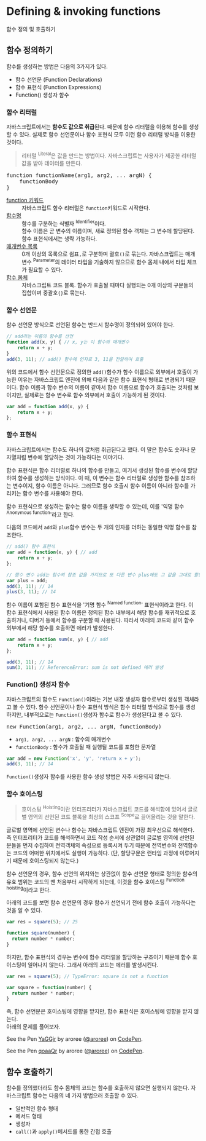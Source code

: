# Defining & invoking functions

<p class="sub-title">함수 정의 및 호출하기</p>

## 함수 정의하기

함수를 생성하는 방법은 다음의 3가지가 있다.

* 함수 선언문 (Function Declarations)
* 함수 표현식 (Function Expressions)
* Function() 생성자 함수

### 함수 리터럴

자바스크립트에서는 **함수도 값으로 취급**된다. 때문에 함수 리터럴을 이용해 함수를 생성할 수 있다. 실제로 함수 선언문이나 함수 표현식 모두 이런 함수 리터럴 방식을 이용한 것이다.

> 리터럴 <sup>Literal</sup>은 값을 만드는 방법이다. 자바스크립트는 사용자가 제공한 리터럴 값을 받아 데이터를 만든다.

<pre class="syntax">
function functionName(arg1, arg2, ... argN) {
    functionBody
}
</pre>

<dl>
    <dt><u>function 키워드</u></dt>
    <dd>자바스크립트 함수 리터럴은 <code>function</code>키워드로 시작한다.</dd>
    <dt><u>함수명</u></dt>
    <dd>함수를 구분하는 식별자 <sup>Identifier</sup>이다.<br>함수 이름은 곧 변수의 이름이며, 새로 정의된 함수 객체는 그 변수에 할당된다. 함수 표현식에서는 생략 가능하다.</dd>
    <dt><u>매개변수 목록</u></dt>
    <dd>0개 이상의 목록으로 쉼표<code>,</code>로 구분하며 괄호<code>()</code>로 묶는다.  자바스크립트는 매개변수 <sup>Parameter</sup>의 데이터 타입을 기술하지 않으므로 함수 몸체 내에서 타입 체크가 필요할 수 있다.</dd>
    <dt><u>함수 몸체</u></dt>
    <dd>자바스크립트 코드 블록. 함수가 호출될 때마다 실행되는 0개 이상의 구문들의 집합이며 중괄호<code>{}</code>로 묶는다.</dd>
</dl>

### 함수 선언문

함수 선언문 방식으로 선언된 함수는 반드시 함수명이 정의되어 있어야 한다.
<!-- 함수 선언문 <sup>Function Statement</sup>은 말 그대로 함수의 정의를 나타내는 '문'이다.  일반적인 프로그래밍 언어에서의 함수 선언과 비슷한 형식이다. Statement의 개념을 알고 있다면 이 함수 선언문의 코드 블록 자체는 실행 가능 코드가 아니라서 어떠한 결과도 `return` 되지 않는다는 것을 예상할 수 있다. (이러한 이유로 함수 선언문을 Class와 동일한 개념으로 이해해도 무방하다.) -->

```js
// add라는 이름의 함수를 선언
function add(x, y) { // x, y는 이 함수의 매개변수
    return x + y;
}
add(3, 11); // add() 함수에 인자로 3, 11을 전달하여 호출
```

위의 코드에서 함수 선언문으로 정의한 `add()`함수가 함수 이름으로 외부에서 호출이 가능한 이유는 자바스크립트 엔진에 의해 다음과 같은 함수 표현식 형태로 변경되기 때문이다. 함수 이름과 함수 변수의 이름이 같아서 함수 이름으로 함수가 호출되는 것처럼 보이지만, 실제로는 함수 변수로 함수 외부에서 호출이 가능하게 된 것이다.

```js
var add = function add(x, y) {
    return x + y;
};
```

### 함수 표현식

자바스크립트에서는 함수도 하나의 값처럼 취급된다고 했다. 이 말은 함수도 숫자나 문자열처럼 변수에 할당하는 것이 가능하다는 이야기다. 

함수 표현식은 함수 리터럴로 하나의 함수를 만들고, 여기서 생성된 함수를 변수에 할당하여 함수를 생성하는 방식이다. 이 때, 이 변수는 함수 리터럴로 생성한 함수를 참조하는 변수이지, 함수 이름은 아니다. 그러므로 함수 호출시 함수 이름이 아니라 함수를 가리키는 함수 변수를 사용해야 한다. 

함수 표현식으로 생성하는 함수는 함수 이름을 생략할 수 있는데, 이를 '익명 함수 <sup>Anonymous function</sup>'라고 한다.

다음의 코드에서 `add`와 `plus`함수 변수는 두 개의 인자를 더하는 동일한 익명 함수를 참조한다.

```js
// add() 함수 표현식
var add = function(x, y) { // add 
    return x + y;
};

// 함수 변수 add는 함수의 참조 값을 가지므로 또 다른 변수 plus에도 그 값을 그대로 할당 할 수 있다.
var plus = add;
add(3, 11); // 14
plus(3, 11); // 14
```

함수 이름이 포함된 함수 표현식을 '기명 함수 <sup>Named function</sup>' 표현식이라고 한다. 이 함수 표현식에서 사용된 함수 이름은 정의된 함수 내부에서 해당 함수를 재귀적으로 호출하거나, 디버거 등에서 함수를 구분할 때 사용된다. 따라서 아래의 코드와 같이 함수 외부에서 해당 함수를 호출하면 에러가 발생한다.

```js
var add = function sum(x, y) { // add 
    return x + y;
};

add(3, 11); // 14
sum(3, 11); // ReferenceError: sum is not defined 에러 발생
```
<!--
다음은 익명 함수를 정의하면서 그 함수의 주소값을 바로 인자로 전달하는 형태이다.
```js
o.func(function(x, y) {
    return x + y;
});
```

`()`를 이용하여 해석과 동시에 실행되는 함수를 만들수가 있는데 이를 자기호출함수 <sup>Self invoking function</sup>이라고 한다.
```js
var add = (function(x, y) {
    return x + y;
})(3, 11);
```
-->

### Function() 생성자 함수

자바스크립트의 함수도 `Function()`이라는 기본 내장 생성자 함수로부터 생성된 객체라고 볼 수 있다. 함수 선언문이나 함수 표현식 방식은 함수 리터럴 방식으로 함수를 생성하지만, 내부적으로는 `Function()`생성자 함수로 함수가 생성된다고 볼 수 있다.

<pre class="syntax">
new Function(arg1, arg2, ... argN, functionBody)
</pre>

* `arg1, arg2, ... argN` : 함수의 매개변수
* `functionBody` : 함수가 호출될 때 실행될 코드를 포함한 문자열

```js
var add = new Function('x', 'y', 'return x + y');
add(3, 11); // 14
```

`Function()`생성자 함수를 사용한 함수 생성 방법은 자주 사용되지 않는다.

### 함수 호이스팅

> 호이스팅 <sup>Hoisting</sup>이란 인터프리터가 자바스크립트 코드를 해석함에 있어서 글로벌 영역의 선언된 코드 블록을 최상의 스코프 <sup>Scope</sup>로 끌어올리는 것을 말한다.

글로벌 영역에 선언된 변수나 함수는 자바스크립트 엔진이 가장 최우선으로 해석한다. 즉 인터프리터가 코드를 해석하면서 코드 작성 순서에 상관없이 글로벌 영역에 선언된 문들을 먼저 수집하여 전역객체의 속성으로 등록시켜 두기 때문에 전역변수와 전역함수는 코드의 어떠한 위치에서도 실행이 가능하다. (단, 할당구문은 런타임 과정에 이루어지기 때문에 호이스팅되지 않는다.)

함수 선언문의 경우, 함수 선언의 위치와는 상관없이 함수 선언문 형태로 정의한 함수의 유효 범위는 코드의 맨 처음부터 시작하게 되는데, 이것을 함수 호이스팅 <sup>Function hoisting</sup>이라고 한다.

아래의 코드를 보면 함수 선언문의 경우 함수가 선언되기 전에 함수 호출이 가능하다는 것을 알 수 있다.

```js
var res = square(5); // 25

function square(number) {
  return number * number;
}
```

하지만, 함수 표현식의 경우는 변수에 함수 리터럴을 할당하는 구조이기 때문에 함수 호이스팅이 일어나지 않는다. 그래서 아래의 코드는 에러를 발생시킨다.

```js
var res = square(5); // TypeError: square is not a function

var square = function(number) {
  return number * number;
}
```

즉, 함수 선언문은 호이스팅에 영향을 받지만, 함수 표현식은 호이스팅에 영향을 받지 않는다.  
아래의 문제를 풀어보자.

<p data-height="260" data-theme-id="32424" data-slug-hash="YaGGjr" data-default-tab="js,result" data-user="aroree" data-embed-version="2" data-pen-title="YaGGjr" class="codepen">See the Pen <a href="https://codepen.io/aroree/pen/YaGGjr/">YaGGjr</a> by aroree (<a href="https://codepen.io/aroree">@aroree</a>) on <a href="https://codepen.io">CodePen</a>.</p>
<script async src="https://static.codepen.io/assets/embed/ei.js"></script>

<p data-height="260" data-theme-id="32424" data-slug-hash="qoaaQr" data-default-tab="js,result" data-user="aroree" data-embed-version="2" data-pen-title="qoaaQr" class="codepen">See the Pen <a href="https://codepen.io/aroree/pen/qoaaQr/">qoaaQr</a> by aroree (<a href="https://codepen.io/aroree">@aroree</a>) on <a href="https://codepen.io">CodePen</a>.</p>
<script async src="https://static.codepen.io/assets/embed/ei.js"></script>



## 함수 호출하기

함수를 정의했더라도 함수 몸체의 코드는 함수를 호출하지 않으면 실행되지 않는다. 자바스크립트 함수는 다음의 네 가지 방법으러 호출할 수 있다.

* 일반적인 함수 형태
* 메서드 형태
* 생성자
* `call()`과 `apply()`메서드를 통한 간접 호출